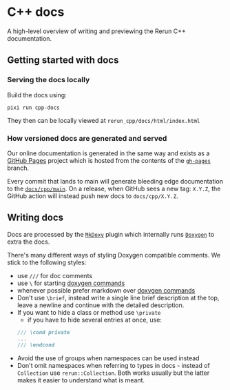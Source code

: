# C++ docs

A high-level overview of writing and previewing the Rerun C++ documentation.

## Getting started with docs

### Serving the docs locally
Build the docs using:
```
pixi run cpp-docs
```
They then can be locally viewed at `rerun_cpp/docs/html/index.html`

### How versioned docs are generated and served
Our online documentation is generated in the same way and exists as a [GitHub Pages](https://pages.github.com/) project which is hosted from the
contents of the [`gh-pages`](https://github.com/rerun-io/rerun/tree/gh-pages/docs/cpp) branch.

Every commit that lands to main will generate bleeding edge documentation to the [`docs/cpp/main`](https://github.com/rerun-io/rerun/tree/gh-pages/docs/cpp/main).
On a release, when GitHub sees a new tag: `X.Y.Z`, the GitHub action will instead push new docs to `docs/cpp/X.Y.Z`.

## Writing docs
Docs are processed by the [`MkDoxy`](https://github.com/JakubAndrysek/MkDoxy) plugin
which internally runs [`Doxygen`](https://www.doxygen.nl/) to extra the docs.

There's many different ways of styling Doxygen compatible comments.
We stick to the following styles:

* use `///` for doc comments
* use `\` for starting [doxygen commands](https://www.doxygen.nl/manual/commands.html)
* whenever possible prefer markdown over [doxygen commands](https://www.doxygen.nl/manual/commands.html)
* Don't use `\brief`, instead write a single line brief description at the top, leave a newline and continue with the detailed description.
* If you want to hide a class or method use `\private`
    * if you have to hide several entries at once, use:
    ```cpp
    /// \cond private
    ...
    /// \endcond
    ```
* Avoid the use of groups when namespaces can be used instead
* Don't omit namespaces when referring to types in docs - instead of `Collection` use `rerun::Collection`.
  Both works usually but the latter makes it easier to understand what is meant.
